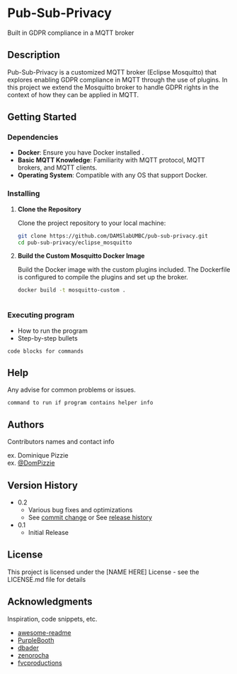 # Pub-Sub-Privacy

Built in GDPR compliance in a MQTT broker

## Description

Pub-Sub-Privacy is a customized MQTT broker (Eclipse Mosquitto) that explores enabling GDPR compliance in MQTT through the use of plugins. In this project we extend the Mosquitto broker to handle GDPR rights in the context of how they can be applied in MQTT.

## Getting Started

### Dependencies

- **Docker**: Ensure you have Docker installed .
- **Basic MQTT Knowledge**: Familiarity with MQTT protocol, MQTT brokers, and MQTT clients.
- **Operating System**: Compatible with any OS that support Docker.


### Installing

   1. **Clone the Repository**

      Clone the project repository to your local machine:

      ```bash
      git clone https://github.com/DAMSlabUMBC/pub-sub-privacy.git
      cd pub-sub-privacy/eclipse_mosquitto
   2. **Build the Custom Mosquitto Docker Image**

      Build the Docker image with the custom plugins included. The Dockerfile is configured to 
      compile the plugins and set up the broker.

      ```bash
      docker build -t mosquitto-custom .   
  
### Executing program

* How to run the program
* Step-by-step bullets
```
code blocks for commands
```

## Help

Any advise for common problems or issues.
```
command to run if program contains helper info
```

## Authors

Contributors names and contact info

ex. Dominique Pizzie  
ex. [@DomPizzie](https://twitter.com/dompizzie)

## Version History

* 0.2
    * Various bug fixes and optimizations
    * See [commit change]() or See [release history]()
* 0.1
    * Initial Release

## License

This project is licensed under the [NAME HERE] License - see the LICENSE.md file for details

## Acknowledgments

Inspiration, code snippets, etc.
* [awesome-readme](https://github.com/matiassingers/awesome-readme)
* [PurpleBooth](https://gist.github.com/PurpleBooth/109311bb0361f32d87a2)
* [dbader](https://github.com/dbader/readme-template)
* [zenorocha](https://gist.github.com/zenorocha/4526327)
* [fvcproductions](https://gist.github.com/fvcproductions/1bfc2d4aecb01a834b46)
